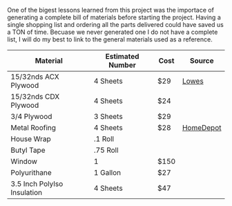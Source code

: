 One of the bigest lessons learned from this project was the importace of generating a complete bill of materials before starting the project. Having a single shopping list and ordering all the parts delivered could have saved us a TON of time. Becuase we never generated one I do not have a complete list, I will do my best to link to the general materials used as a reference.

| Material                  | Estimated Number  |   Cost     |    Source     |
|---------------------------|-------------------|------------|---------------|
|15/32nds ACX Plywood       |      4 Sheets     |    $29     | [Lowes](https://www.lowes.com/pd/15-32-CAT-PS1-09-Douglas-Fir-Sanded-Plywood-Application-as-4-x-8/1000068891)|
|15/32nds CDX Plywood       |      4 Sheets     |    $24     |               |
|3/4 Plywood                |      3 Sheets     |    $29     |               |
|Metal Roofing              |      4 Sheets     |    $28     | [HomeDepot](https://www.homedepot.com/p/Metal-Sales-8-ft-Classic-Rib-Steel-Roof-Panel-in-Burnished-Slate-2313249/204254776?MERCH=REC-_-PIPHorizontal2_rr-_-204254731-_-204254776-_-N)              |
|House Wrap                 |      .1 Roll      |            |               |
|Butyl Tape                 |     .75 Roll      |            |               |
|Window                     |        1          |   $150     |               |
|Polyurithane               |    1 Gallon       |    $27     |               |
|3.5 Inch PolyIso Insulation|     4 Sheets      |    $47     |               |
